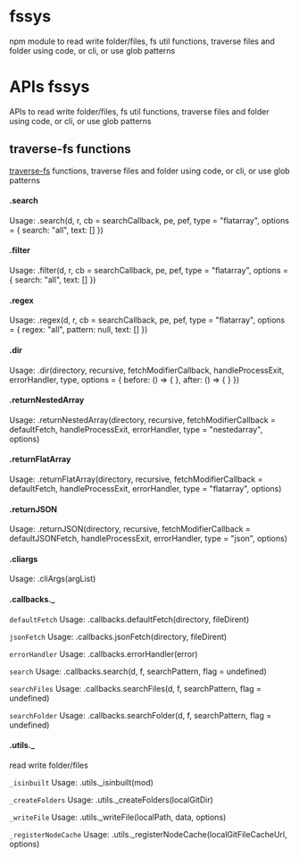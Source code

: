 # fssys

npm module to read write folder/files, fs util functions, traverse files and folder using code, or cli, or use glob patterns

# APIs fssys

APIs to read write folder/files, fs util functions, traverse files and folder using code, or cli, or use glob patterns

## traverse-fs functions

[traverse-fs](https://www.npmjs.com/package/traverse-fs) functions, traverse files and folder using code, or cli, or use glob patterns

#### .search

Usage: .search(d, r, cb = searchCallback, pe, pef, type = "flatarray", options = { search: "all", text: [] })

#### .filter

Usage: .filter(d, r, cb = searchCallback, pe, pef, type = "flatarray", options = { search: "all", text: [] })

#### .regex

Usage: .regex(d, r, cb = searchCallback, pe, pef, type = "flatarray", options = { regex: "all", pattern: null, text: [] })

#### .dir

Usage: .dir(directory, recursive, fetchModifierCallback, handleProcessExit, errorHandler, type, options = { before: () => { }, after: () => { } })

#### .returnNestedArray

Usage: .returnNestedArray(directory, recursive, fetchModifierCallback = defaultFetch, handleProcessExit, errorHandler, type = "nestedarray", options)

#### .returnFlatArray

Usage: .returnFlatArray(directory, recursive, fetchModifierCallback = defaultFetch, handleProcessExit, errorHandler, type = "flatarray", options)

#### .returnJSON

Usage: .returnJSON(directory, recursive, fetchModifierCallback = defaultJSONFetch, handleProcessExit, errorHandler, type = "json", options)

#### .cliargs

Usage: .cliArgs(argList)

#### .callbacks.****\_****

`defaultFetch` Usage: .callbacks.defaultFetch(directory, fileDirent)

`jsonFetch` Usage: .callbacks.jsonFetch(directory, fileDirent)

`errorHandler` Usage: .callbacks.errorHandler(error)

`search` Usage: .callbacks.search(d, f, searchPattern, flag = undefined)

`searchFiles` Usage: .callbacks.searchFiles(d, f, searchPattern, flag = undefined)

`searchFolder` Usage: .callbacks.searchFolder(d, f, searchPattern, flag = undefined)

#### .utils.****\_****

read write folder/files

`_isinbuilt` Usage: .utils.\_isinbuilt(mod)

`_createFolders` Usage: .utils.\_createFolders(localGitDir)

`_writeFile` Usage: .utils.\_writeFile(localPath, data, options)

`_registerNodeCache` Usage: .utils.\_registerNodeCache(localGitFileCacheUrl, options)

